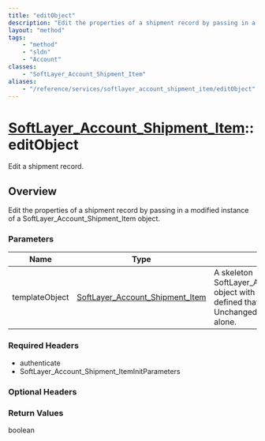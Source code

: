 ```yaml
---
title: "editObject"
description: "Edit the properties of a shipment record by passing in a modified instance of a SoftLayer_Account_Shipment_Item object."
layout: "method"
tags:
    - "method"
    - "sldn"
    - "Account"
classes:
    - "SoftLayer_Account_Shipment_Item"
aliases:
    - "/reference/services/softlayer_account_shipment_item/editObject"
---
```

# [SoftLayer_Account_Shipment_Item](/reference/services/SoftLayer_Account_Shipment_Item)::editObject

Edit a shipment record.


## Overview 
Edit the properties of a shipment record by passing in a modified instance of a SoftLayer_Account_Shipment_Item object. 

### Parameters 
|Name | Type | Description |
| --- | --- | --- |
|templateObject| <a href='/reference/datatypes/SoftLayer_Account_Shipment_Item'>SoftLayer_Account_Shipment_Item </a>| A skeleton SoftLayer_Account_Shipment_Item object with only the properties defined that you wish to change. Unchanged properties are left alone.|


### Required Headers
* authenticate
* SoftLayer_Account_Shipment_ItemInitParameters

### Optional Headers

### Return Values
boolean


